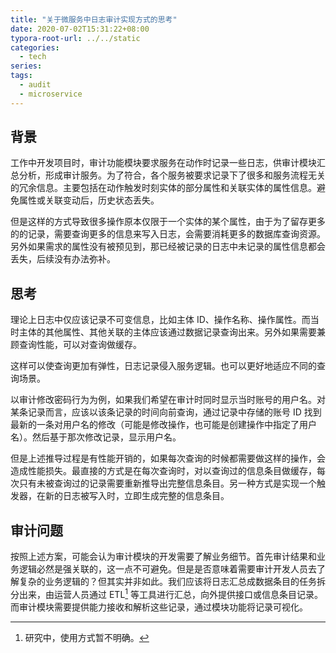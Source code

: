 ```yaml
---
title: "关于微服务中日志审计实现方式的思考"
date: 2020-07-02T15:31:22+08:00
typora-root-url: ../../static
categories:
  - tech
series:
tags:
  - audit
  - microservice
---
```


## 背景

工作中开发项目时，审计功能模块要求服务在动作时记录一些日志，供审计模块汇总分析，形成审计服务。为了符合，各个服务被要求记录下了很多和服务流程无关的冗余信息。主要包括在动作触发时刻实体的部分属性和关联实体的属性信息。避免属性或关联变动后，历史状态丢失。

但是这样的方式导致很多操作原本仅限于一个实体的某个属性，由于为了留存更多的的记录，需要查询更多的信息来写入日志，会需要消耗更多的数据库查询资源。另外如果需求的属性没有被预见到，那已经被记录的日志中未记录的属性信息都会丢失，后续没有办法弥补。

## 思考

理论上日志中仅应该记录不可变信息，比如主体 ID、操作名称、操作属性。而当时主体的其他属性、其他关联的主体应该通过数据记录查询出来。另外如果需要兼顾查询性能，可以对查询做缓存。

这样可以使查询更加有弹性，日志记录侵入服务逻辑。也可以更好地适应不同的查询场景。

以审计修改密码行为为例，如果我们希望在审计时同时显示当时账号的用户名。对某条记录而言，应该以该条记录的时间向前查询，通过记录中存储的账号 ID 找到最新的一条对用户名的修改（可能是修改操作，也可能是创建操作中指定了用户名）。然后基于那次修改记录，显示用户名。

但是上述推导过程是有性能开销的，如果每次查询的时候都需要做这样的操作，会造成性能损失。最直接的方式是在每次查询时，对以查询过的信息条目做缓存，每次只有未被查询过的记录需要重新推导出完整信息条目。另一种方式是实现一个触发器，在新的日志被写入时，立即生成完整的信息条目。

## 审计问题

按照上述方案，可能会认为审计模块的开发需要了解业务细节。首先审计结果和业务逻辑必然是强关联的，这一点不可避免。但是是否意味着需要审计开发人员去了解复杂的业务逻辑的？但其实并非如此。我们应该将日志汇总成数据条目的任务拆分出来，由运营人员通过 ETL[^1] 等工具进行汇总，向外提供接口或信息条目记录。而审计模块需要提供能力接收和解析这些记录，通过模块功能将记录可视化。

[^1]: 研究中，使用方式暂不明确。